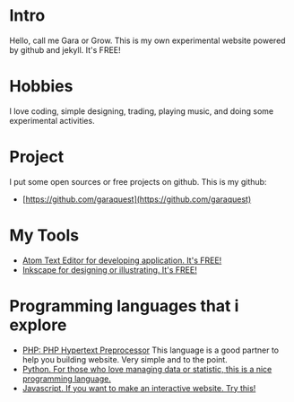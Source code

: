 # Intro

Hello, call me Gara or Grow. This is my own experimental website powered by github and jekyll. It's FREE!

# Hobbies

I love coding, simple designing, trading, playing music, and doing some experimental activities.

# Project

I put some open sources or free projects on github. This is my github:
 * [https://github.com/garaquest](https://github.com/garaquest)

# My Tools

* [Atom Text Editor for developing application. It's FREE!](https://atom.io)
* [Inkscape for designing or illustrating. It's FREE!](https://Inkscape.org)

# Programming languages that i explore

* [PHP: PHP Hypertext Preprocessor](https://php.org)
  This language is a good partner to help you building website. Very simple and to the point.
* [Python. For those who love managing data or statistic, this is a nice programming language.](https://python.org)
* [Javascript. If you want to make an interactive website. Try this!](https://javascript.com)
